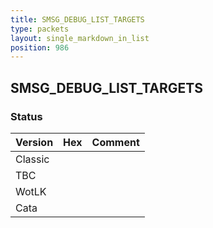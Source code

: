 ```yaml
---
title: SMSG_DEBUG_LIST_TARGETS
type: packets
layout: single_markdown_in_list
position: 986
---
```


## SMSG_DEBUG_LIST_TARGETS

### Status

Version | Hex | Comment
---------- | ---------- | ---------- 
Classic |  |  
TBC |  |  
WotLK |  |  
Cata |  |  
